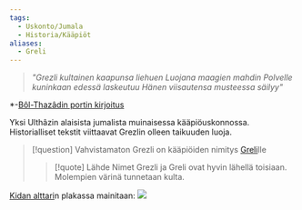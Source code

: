 ```yaml
---
tags:
  - Uskonto/Jumala
  - Historia/Kääpiöt
aliases:
  - Greli
---
```


>*"Grezli kultainen kaapunsa liehuen 
>Luojana maagien mahdin 
>Polvelle kuninkaan edessä laskeutuu 
>Hänen viisautensa musteessa säilyy"*
>
  *-[Bôl-Thazâdin portin kirjoitus](Bôl-Thazâdin%20portin%20kirjoitus.md)

Yksi Ulthâzin alaisista jumalista muinaisessa kääpiöuskonnossa. Historialliset tekstit viittaavat Grezlin olleen taikuuden luoja.


>[!question] Vahvistamaton 
>Grezli on kääpiöiden nimitys [Greli](Greli.md)lle
>>[!quote] Lähde 
>>Nimet Grezli ja Greli ovat hyvin lähellä toisiaan. Molempien värinä tunnetaan kulta.
>>
[Kidan alttari](Kidan%20alttari.md)n plakassa mainitaan: ![](Kidan%20alttari.md#^db258c)
>
>

